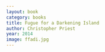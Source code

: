 ```yaml
---
layout: book
category: books
title: Fugue for a Darkening Island
author: Christopher Priest
year: 2014
image: ffadi.jpg
---
```

